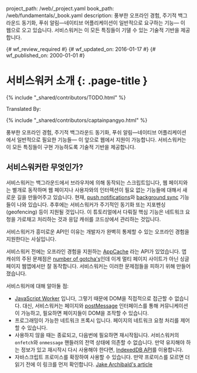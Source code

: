 project_path: /web/_project.yaml
book_path: /web/fundamentals/_book.yaml
description: 풍부한 오프라인 경험, 주기적 백그라운드 동기화, 푸쉬 알림&mdash;네이티브 어플리케이션이 일반적으로 요구하는 기능&mdash; 이 웹으로 오고 있습니다. 서비스워커는 이 모든 특징들이 기댈 수 있는 기술적 기반을 제공합니다.

{# wf_review_required #}
{# wf_updated_on: 2016-01-17 #}
{# wf_published_on: 2000-01-01 #}

# 서비스워커 소개 {: .page-title }

{% include "_shared/contributors/TODO.html" %}


Translated By: 

{% include "_shared/contributors/captainpangyo.html" %}



풍부한 오프라인 경험, 주기적 백그라운드 동기화, 푸쉬 알림&mdash;네이티브 어플리케이션에서 일반적으로 필요한 기능들&mdash; 이 앞으로 웹에서 지원이 가능합니다. 서비스워커는 이 모든 특징들이 구현 가능하도록 기술적 기반을 제공합니다.

## 서비스워커란 무엇인가?

서비스워커는 백그라운드에서 브라우저에 의해 동작되는 스크립트입니다, 웹 페이지와는 별개로 동작하며
웹 페이지나 사용자와의 인터렉션이 필요 없는 기능들에 대해서 새로운 길을 만들어주고 있습니다.
현재, [push notifications](/web/updates/2015/03/push-notifications-on-the-open-web)와 [background sync](/web/updates/2015/12/background-sync) 기능들이 나와 있습니다.
추후에는 서비스워커가 주기적인 동기화 또는 지포펜싱 (geofencing) 등이 지원될 것입니다.
이 튜토리얼에서 다뤄질 핵심 기능은 네트워크 요청을 가로채고 처리하는 것과 응답 캐쉬를 코드상에서 관리하는 것입니다.

서비스워커가 흥미로운 API인 이유는 개발자가 완벽히 통제할 수 있는 오프라인 경험을 지원한다는 사실입니다.

서비스워커 전에는 오프라인 경험을 지원하는 [AppCache](http://www.html5rocks.com/en/tutorials/appcache/beginner/) 라는 API가 있었습니다.
앱 캐쉬의 주된 문제점은 [number of gotcha's](http://alistapart.com/article/application-cache-is-a-douchebag)인데 이게 멀티 페이지 사이트가 아닌 싱글 페이지 웹앱에서만 잘 동작합니다. 서비스워커는 이러한 문제점들을 피하기 위해 만들어졌습니다.

서비스워커에 대해 알아둘 점:

* [JavaScript Worker](http://www.html5rocks.com/en/tutorials/workers/basics/) 입니다,
  그렇기 때문에 DOM을 직접적으로 접근할 수 없습니다. 대신, 서비스워커는 페이지와 [postMessage](https://html.spec.whatwg.org/multipage/workers.html#dom-worker-postmessage) 인터페이스를 통해 커뮤니케이션이 가능하고, 필요하면 페이지들이 DOM을 조작할 수 있습니다.
* 프로그래밍이 가능한 네트워크 프록시 입니다. 페이지의 네트워크 요청 처리를 제어할 수 있습니다.
* 사용하지 않을 때는 종료되고, 다음번에 필요하면 재시작됩니다. 서비스워커의 `onfetch`와 `onmessage` 핸들러의 전역 상태에 의존할 수 없습니다. 만약 유지해야 하는 정보가 있고 재시작시 다시 사용해야 한다면, [IndexedDB API](https://developer.mozilla.org/en-US/docs/Web/API/IndexedDB_API)를 이용합니다.
* 자바스크립트 프로미스를 확장하여 사용할 수 있습니다. 만약 프로미스를 모르면 더 읽기 전에 이 링크를 먼저 확인합니다. [Jake Archibald's article](/web/fundamentals/primers/promises/)
